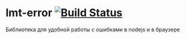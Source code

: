 lmt-error [![Build Status](https://api.travis-ci.org/letmetravel/lmt-error.png?branch=master)](https://travis-ci.org/letmetravel/lmt-error)
=========

Библиотека для удобной работы с ошибками в nodejs и в браузере
